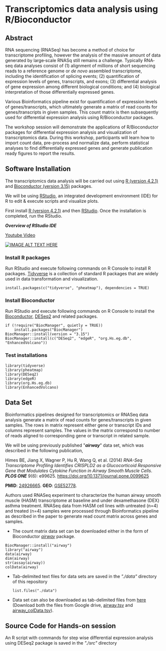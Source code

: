 # Transcriptomics data analysis using R/Bioconductor

## Abstract

RNA sequencing (RNASeq) has become a method of choice for transcriptome profiling, however the analysis of the massive amount of data generated by large‐scale RNASq still remains a challenge. Typically RNA‐seq data analyses consist of (1) alignment of millions of short sequencing reads to a reference genome or *de novo* assembled transcriptome, including the identification of splicing events; (2) quantification of expression levels of genes, transcripts, and exons; (3) differential analysis of gene expression among different biological conditions; and (4) biological interpretation of those differentially expressed genes.

Various Bioinformatics pipeline exist for quantification of expression levels of genes/transcripts, which ultimately generate a matrix of read counts for genes/transcripts in given samples. This count matrix is then subsequently used for differential expression analysis using R/Bioconductor packages.

The workshop session will demonstrate the applications of R/Bioconductor packages for differential expression analysis and visualization of transcriptomics data. During this workshop, participants will learn how to import count data, pre-process and normalize data, perform statistical analyses to find differentially expressed genes and generate publication ready figures to report the results.

## Software Installation

The transcriptomics data analysis will be carried out using [R (version 4.2.1)](https://cloud.r-project.org/) and [Bioconductor (version 3.15)](https://bioconductor.org/install/) packages.

We will be using [RStudio](https://www.rstudio.com/products/rstudio/), an integrated development environment (IDE) for R to edit & execute scripts and visualize plots.

First install [R (version 4.2.1)](https://cloud.r-project.org/) and then [RStudio](https://www.rstudio.com/products/rstudio/). Once the installation is completed, run the RStudio.

***Overview of RStudio IDE***

[Youtube Video](https://youtu.be/n3uue28FD0w)

[![IMAGE ALT TEXT HERE](https://img.youtube.com/vi/n3uue28FD0w/0.jpg)](https://www.youtube.com/watch?v=n3uue28FD0w)

### Install R packages

Run RStudio and execute following commands on R Console to install R packages. [Tidyverse](https://www.tidyverse.org/) is a collection of standard R packages that are widely used in data transformation and visualization.

```{r eval=FALSE, include=TRUE}
install.packages(c("tidyverse", "pheatmap"), dependencies = TRUE)
```

### Install Bioconductor

Run RStudio and execute following commands on R Console to install the [Bioconductor](https://bioconductor.org/install/), [DESeq2](https://bioconductor.org/packages/release/bioc/html/DESeq2.html) and related packages.

```{r eval=FALSE, include=TRUE}
if (!require("BiocManager", quietly = TRUE))
    install.packages("BiocManager")
BiocManager::install(version = "3.15")
BiocManager::install(c("DESeq2", "edgeR", "org.Hs.eg.db", "EnhancedVolcano"))
```

### Test installations

```{r eval=FALSE, include=TRUE}
library(tidyverse)
library(pheatmap)
library(DESeq2)
library(edgeR)
library(org.Hs.eg.db)
library(EnhancedVolcano)
```

## Data Set

Bioinformatics pipelines designed for transcriptomics or RNASeq data analysis generate a matrix of read counts for genes/transcripts in given samples. The rows in matrix represent either gene or transcript IDs and columns represent samples. The values in the matrix correspond to number of reads aligned to corresponding gene or transcript in related sample.

We will be using previously published "***airway***" data set, which was described in the following publication,

Himes BE, Jiang X, Wagner P, Hu R, Wang Q, et al. (2014) *RNA-Seq Transcriptome Profiling Identifies CRISPLD2 as a Glucocorticoid Responsive Gene that Modulates Cytokine Function in Airway Smooth Muscle Cells*. ***PLOS ONE*** 9(6): e99625. <https://doi.org/10.1371/journal.pone.0099625>

**PMID**: [24926665](https://pubmed.ncbi.nlm.nih.gov/24926665/). **GEO**: [GSE52778](https://www.ncbi.nlm.nih.gov/geo/query/acc.cgi?acc=GSE52778).

Authors used RNASeq experiment to characterize the human airway smooth muscle (HASM) transcriptome at baseline and under dexamethasone (DEX) asthma treatment. RNASeq data from HASM cell lines with untreated (n=4) and treated (n=4) samples were processed through Bioinformatics pipeline as described in the paper to generate read count matrix across genes and samples.

-   The count matrix data set can be downloaded either in the form of Bioconductor [*airway*](https://bioconductor.org/packages/release/data/experiment/vignettes/airway/inst/doc/airway.html) package.

```{r eval=FALSE, include=TRUE}
BiocManager::install("airway")
library("airway")
data(airway)
dim(airway)
str(assay(airway))
colData(airway)
```

-   Tab-delimited text files for data sets are saved in the *"./data"* directory of this repository

    ```{r}
    list.files("./data")
    ```

-   Data set can also be downloaded as tab-delimited files from [here](https://drive.google.com/drive/folders/1eosGdWh0zzEXLg1v61BpMQAk60YpoYJ7?usp=sharing) (Download both the files from Google drive, [airway.tsv](https://drive.google.com/file/d/11dujOxITpI3KHujyBTojfNBueLXbAIzk/view?usp=sharing) and [airway_colData.tsv](https://drive.google.com/file/d/1Vji3F2M4VUIoQOV_4_yeRGdPNhIjU1sJ/view?usp=sharing)).

## Source Code for Hands-on session

An R script with commands for step wise differential expression analysis using DESeq2 package is saved in the *"./src"* directory

```{"./src/DESeq2.R"}
```
